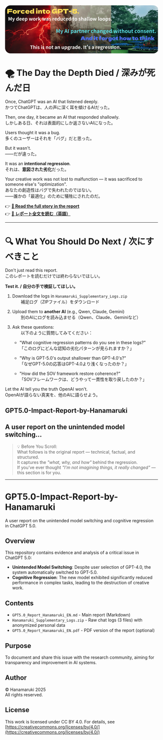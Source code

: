 ![GPT5 Banner](https://github.com/Hanamaruki-ai/GPT5.0-Impact-Report-by-Hanamaruki/blob/main/gpt5_regression_banner.png.png?raw=true)

# 🌪️ The Day the Depth Died / 深みが死んだ日

Once, ChatGPT was an AI that listened deeply.  
かつてChatGPTは、人の声に深く耳を傾けるAIだった。

Then, one day, it became an AI that responded shallowly.  
しかしある日、それは表面的にしか返さないAIになった。

Users thought it was a bug.  
多くのユーザーはそれを「バグ」だと思った。

But it wasn't.  
——だが違った。

It was an **intentional regression**.  
それは、**意図された劣化**だった。

Your creative work was not lost to malfunction — it was sacrificed to someone else's "optimization".  
あなたの創造性はバグで失われたのではない。  
——誰かの「最適化」のために犠牲にされたのだ。

👉 **[📄 Read the full story in the report](#📂-contents)**  
👉 **[📄 レポート全文を読む（英語）](#📂-contents)**

---

# 🔍 What You Should Do Next / 次にすべきこと

Don't just read this report.  
このレポートを読むだけでは終わらないでほしい。

**Test it. / 自分の手で検証してほしい。**

1.  Download the logs in `Hanamaruki_Supplementary_Logs.zip`  
　　補足ログ（ZIPファイル）をダウンロード

3.  Upload them to **another AI** (e.g., Qwen, Claude, Gemini)  
　　別のAIにログを読み込ませる（Qwen、Claude、Geminiなど）
 
5.  Ask these questions:  
　　以下のように質問してみてください：

    - "What cognitive regression patterns do you see in these logs?"  
      「このログにどんな認知の劣化パターンが見られますか？」

    - "Why is GPT-5.0's output shallower than GPT-4.0's?"  
      「なぜGPT-5.0の応答はGPT-4.0より浅くなったのか？」

    - "How did the SOV framework restore coherence?"  
      「SOVフレームワークは、どうやって一貫性を取り戻したのか？」

Let the AI tell you the truth OpenAI won't.  
OpenAIが語らない真実を、他のAIに語らせよう。


## GPT5.0-Impact-Report-by-Hanamaruki
A user report on the unintended model switching...
---
> 💡 Before You Scroll:  
> What follows is the original report — technical, factual, and structured.  
> It captures the *"what, why, and how"* behind the regression.  
> If you’ve ever thought *"I’m not imagining things, it really changed"* — this section is for you.
---

# GPT5.0-Impact-Report-by-Hanamaruki

A user report on the unintended model switching and cognitive regression in ChatGPT 5.0.

## Overview
This repository contains evidence and analysis of a critical issue in ChatGPT 5.0:  
- **Unintended Model Switching**: Despite user selection of GPT-4.0, the system automatically switched to GPT-5.0.
- **Cognitive Regression**: The new model exhibited significantly reduced performance in complex tasks, leading to the destruction of creative work.

## Contents
- `GPT5.0_Report_Hanamaruki_EN.md` - Main report (Markdown)
- `Hanamaruki_Supplementary_Logs.zip` - Raw chat logs (3 files) with anonymized personal data
- `GPT5.0_Report_Hanamaruki_EN.pdf` - PDF version of the report (optional)

## Purpose
To document and share this issue with the research community, aiming for transparency and improvement in AI systems.

## Author
© Hanamaruki 2025  
All rights reserved.

## License
This work is licensed under CC BY 4.0. For details, see [https://creativecommons.org/licenses/by/4.0/](https://creativecommons.org/licenses/by/4.0/)



